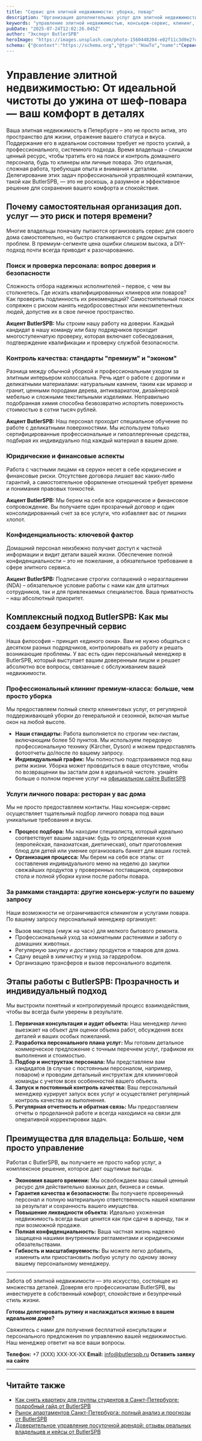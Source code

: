 ```yaml
---
title: "Сервис для элитной недвижимости: уборка, повар"
description: "Организация дополнительных услуг для элитной недвижимости от ButlerSPB. Подбор надежного персонала для уборки и личного повара для вашего максимального комфорта."
keywords: "управление элитной недвижимостью, консьерж-сервис, клининг, услуги повара, ButlerSPB, обслуживание апартаментов, элитный сервис"
pubDate: "2025-07-24T12:02:26.045Z"
author: "Эксперт ButlerSPB"
heroImage: "https://images.unsplash.com/photo-1560448204-e02f11c3d0e2?q=80&w=2070&auto=format&fit=crop"
schema: {"@context":"https://schema.org","@type":"HowTo","name":"Сервис для элитной недвижимости: уборка, повар","description":"Организация дополнительных услуг для элитной недвижимости от ButlerSPB. Подбор надежного персонала для уборки и личного повара для вашего максимального комфорта.","image":{"@type":"ImageObject","url":"https://images.unsplash.com/photo-1560448204-e02f11c3d0e2?q=80&w=2070&auto=format&fit=crop"},"aggregateRating":{"@type":"AggregateRating","ratingValue":"5.0","reviewCount":314,"bestRating":"5","worstRating":"1"},"publisher":{"@type":"Organization","name":"Блог ButlerSPB","logo":{"@type":"ImageObject","url":"https://butlerspb-blog.netlify.app/favicon.ico"}},"mainEntityOfPage":{"@type":"WebPage","@id":"https://butlerspb-blog.netlify.app/blog/upravlenie-elitnoy-nedvizhimostyu-organizaciya-dopolnitelnyh-uslug-uborka-povar/"}}
---
```

# Управление элитной недвижимостью: От идеальной чистоты до ужина от шеф-повара — ваш комфорт в деталях

Ваша элитная недвижимость в Петербурге – это не просто актив, это пространство для жизни, отражение вашего статуса и вкуса. Поддержание его в идеальном состоянии требует не просто усилий, а профессионального, системного подхода. Время владельца – слишком ценный ресурс, чтобы тратить его на поиск и контроль домашнего персонала, будь то клинеры или личные повара. Это отдельная, сложная работа, требующая опыта и внимания к деталям. Делегирование этих задач профессиональной управляющей компании, такой как ButlerSPB, — это не роскошь, а разумное и эффективное решение для сохранения вашего комфорта и спокойствия.

## Почему самостоятельная организация доп. услуг — это риск и потеря времени?

Многие владельцы поначалу пытаются организовать сервис для своего дома самостоятельно, но быстро сталкиваются с рядом скрытых проблем. В премиум-сегменте цена ошибки слишком высока, а DIY-подход почти всегда приводит к разочарованию.

### Поиск и проверка персонала: вопрос доверия и безопасности

Сложность отбора надежных исполнителей – первое, с чем вы столкнетесь. Где искать квалифицированных клинеров или поваров? Как проверить подлинность их рекомендаций? Самостоятельный поиск сопряжен с риском нанять недобросовестных или некомпетентных людей, допустив их в свое личное пространство.

**Акцент ButlerSPB:** Мы строим нашу работу на доверии. Каждый кандидат в нашу команду или базу подрядчиков проходит многоступенчатую проверку, которая включает собеседования, подтверждение квалификации и проверку службой безопасности.

### Контроль качества: стандарты "премиум" и "эконом"

Разница между обычной уборкой и профессиональным уходом за элитным интерьером колоссальна. Речь идет о работе с дорогими и деликатными материалами: натуральным камнем, таким как мрамор и гранит, ценными породами дерева, антиквариатом, дизайнерской мебелью и сложными текстильными изделиями. Неправильно подобранная химия способна безвозвратно испортить поверхность стоимостью в сотни тысяч рублей.

**Акцент ButlerSPB:** Наш персонал проходит специальное обучение по работе с деликатными поверхностями. Мы используем только сертифицированные профессиональные и гипоаллергенные средства, подбирая их индивидуально под каждый материал в вашем доме.

### Юридические и финансовые аспекты

Работа с частными лицами «в серую» несет в себе юридические и финансовые риски. Отсутствие договора лишает вас каких-либо гарантий, а самостоятельное оформление отношений требует времени и понимания правовых тонкостей.

**Акцент ButlerSPB:** Мы берем на себя все юридическое и финансовое сопровождение. Вы получаете один прозрачный договор и один консолидированный счет за все услуги, что избавляет вас от лишних хлопот.

### Конфиденциальность: ключевой фактор

Домашний персонал неизбежно получает доступ к частной информации и видит детали вашей жизни. Обеспечение полной конфиденциальности – это не пожелание, а обязательное требование в сфере элитного сервиса.

**Акцент ButlerSPB:** Подписание строгих соглашений о неразглашении (NDA) – обязательное условие работы с нами как для штатных сотрудников, так и для привлекаемых специалистов. Ваша приватность – наш абсолютный приоритет.

## Комплексный подход ButlerSPB: Как мы создаем безупречный сервис

Наша философия – принцип «единого окна». Вам не нужно общаться с десятком разных подрядчиков, контролировать их работу и решать возникающие проблемы. У вас есть один персональный менеджер в ButlerSPB, который выступает вашим доверенным лицом и решает абсолютно все вопросы, связанные с обслуживанием вашей недвижимости.

### Профессиональный клининг премиум-класса: больше, чем просто уборка

Мы предоставляем полный спектр клининговых услуг, от регулярной поддерживающей уборки до генеральной и сезонной, включая мытье окон на любой высоте.

*   **Наши стандарты:** Работа выполняется по строгим чек-листам, включающим более 50 пунктов. Мы используем передовую профессиональную технику (Kärcher, Dyson) и можем предоставлять фотоотчеты до/после по вашему запросу.
*   **Индивидуальный график:** Мы полностью подстраиваемся под ваш ритм жизни. Уборка может проводиться в ваше отсутствие, чтобы по возвращении вы застали дом в идеальной чистоте. узнайте больше о полном перечне услуг на <a href="https://butlerspb.ru/uslugi" target="_blank" rel="nofollow">официальном сайте ButlerSPB</a>

### Услуги личного повара: ресторан у вас дома

Мы не просто предоставляем контакты. Наш консьерж-сервис осуществляет тщательный подбор личного повара под ваши уникальные требования и вкусы.

*   **Процесс подбора:** Мы находим специалиста, который идеально соответствует вашим задачам: будь то определенная кухня (европейская, паназиатская, диетическая), опыт приготовления блюд для детей или умение организовать банкет для ваших гостей.
*   **Организация процесса:** Мы берем на себя все этапы: от составления индивидуального меню на неделю до закупки свежайших продуктов у проверенных поставщиков, сервировки стола и полной уборки кухни после работы повара.

### За рамками стандарта: другие консьерж-услуги по вашему запросу

Наши возможности не ограничиваются клинингом и услугами повара. По вашему запросу персональный менеджер организует:

*   Вызов мастера («муж на час») для мелкого бытового ремонта.
*   Профессиональный уход за комнатными растениями и заботу о домашних животных.
*   Регулярную закупку и доставку продуктов и товаров для дома.
*   Сдачу вещей в химчистку и уход за гардеробом.
*   Организацию трансферов и вызов персонального водителя.

## Этапы работы с ButlerSPB: Прозрачность и индивидуальный подход

Мы выстроили понятный и контролируемый процесс взаимодействия, чтобы вы всегда были уверены в результате.

1.  **Первичная консультация и аудит объекта:** Наш менеджер лично выезжает на объект для оценки объема работ, обсуждения всех деталей и ваших особых пожеланий.
2.  **Разработка персонального плана услуг:** Мы готовим детальное коммерческое предложение с точным перечнем услуг, графиком их выполнения и стоимостью.
3.  **Подбор и инструктаж персонала:** Мы представляем вам кандидатов (в случае с постоянным персоналом, например, поваром) и проводим детальный инструктаж для клининговой команды с учетом всех особенностей вашего объекта.
4.  **Запуск и постоянный контроль качества:** Ваш персональный менеджер курирует запуск всех услуг и осуществляет регулярный контроль качества их выполнения.
5.  **Регулярная отчетность и обратная связь:** Мы предоставляем отчеты о проделанной работе и всегда находимся на связи для оперативной корректировки задач.

## Преимущества для владельца: Больше, чем просто управление

Работая с ButlerSPB, вы получаете не просто набор услуг, а комплексное решение, которое дает ощутимые выгоды.

*   **Экономия вашего времени:** Мы освобождаем ваш самый ценный ресурс для действительно важных дел, бизнеса и семьи.
*   **Гарантия качества и безопасности:** Вы получаете проверенный персонал и полную материальную ответственность нашей компании за результат и сохранность вашего имущества.
*   **Повышение ликвидности объекта:** Идеально ухоженная недвижимость всегда выше ценится как при сдаче в аренду, так и при возможной продаже.
*   **Полная конфиденциальность:** Ваша частная жизнь надежно защищена нашими внутренними регламентами и юридическими обязательствами.
*   **Гибкость и масштабируемость:** Вы можете легко добавить, изменить или приостановить любую услугу по одному звонку вашему персональному менеджеру.

***

Забота об элитной недвижимости — это искусство, состоящее из множества деталей. Доверяя его профессионалам ButlerSPB, вы инвестируете в собственный комфорт, спокойствие и безупречный стиль жизни.

**Готовы делегировать рутину и наслаждаться жизнью в вашем идеальном доме?**

Свяжитесь с нами для получения бесплатной консультации и персонального предложения по управлению вашей недвижимостью. Наш менеджер ответит на все ваши вопросы.

**Телефон:** +7 (XXX) XXX-XX-XX
**Email:** info@butlerspb.ru
**Оставить заявку на сайте**

---

## Читайте также

*   [Как снять квартиру для группы студентов в Санкт-Петербурге: подробный гайд от ButlerSPB](/blog/kak-snyat-kvartiru-dlya-gruppy-studentov/)
*   [Рынок апартаментов Санкт-Петербурга: полный анализ и прогнозы от ButlerSPB](/blog/analiz-rynka-apartamentov-v-sankt-peterburge/)
*   [Доверительное управление посуточной арендой: отзывы реальных владельцев и кейсы от ButlerSPB](/blog/doveritelnoe-upravlenie-posutochnoy-arendoy-otzyvy/)

